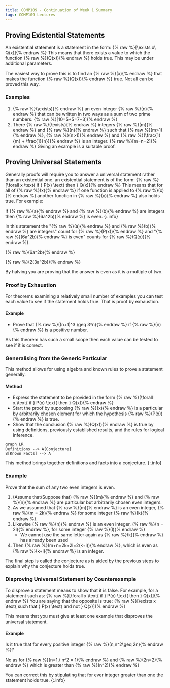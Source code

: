```yaml
---
title: COMP109 - Continuation of Week 1 Summary
tags: COMP109 Lectures
---
```

## Proving Existential Statements
An existential statement is a statement in the form: 
{% raw %}\[\exists x\ Q(x)\]{% endraw %}
This means that there exists a value to which the function {% raw %}\(Q(x)\){% endraw %} holds true. This may be under additional parameters.

The easiest way to prove this is to find an {% raw %}\(x\){% endraw %} that makes the function {% raw %}\(Q(x)\){% endraw %} true. Not all can be proved this way. 

### Examples
1. {% raw %}\(\exists\){% endraw %} an even integer {% raw %}\(n\){% endraw %} that can be written in two ways as a sum of two prime numbers. 
	{% raw %}\[10=5+5=7+3\]{% endraw %}
1. There {% raw %}\(\exists\){% endraw %} integers {% raw %}\(m\){% endraw %} and {% raw %}\(n\){% endraw %} such that {% raw %}\(m>1\){% endraw %}, {% raw %}\(n>1\){% endraw %} and {% raw %}\(\frac{1}{m} + \frac{1}{n}\){% endraw %} is an integer.
	{% raw %}\[m=n=2\]{% endraw %}
		Giving an example is a suitable proof.

## Proving Universal Statements
Generally proofs will require you to answer a universal statement rather than an existential one. an existential statement is of the form:
{% raw %}\[\forall x \text{ if } P(x) \text{ then } Q(x)\]{% endraw %}
This means that for all of {% raw %}\(x\){% endraw %} if one function is applied to {% raw %}\(x\){% endraw %} another function in {% raw %}\(x\){% endraw %} also holds true. For example:

If {% raw %}\(a\){% endraw %} and {% raw %}\(b\){% endraw %} are integers then {% raw %}\(6a^2b\){% endraw %} is even.
{:.info}

In this statement the "{% raw %}\(a\){% endraw %} and {% raw %}\(b\){% endraw %} are integers" count for {% raw %}\(P(x)\){% endraw %} and "{% raw %}\(6a^2b\){% endraw %} is even" counts for {% raw %}\(Q(x)\){% endraw %}. 

{% raw %}\(6a^2b\){% endraw %}  

{% raw %}\(2(3a^2b)\){% endraw %}

By halving you are proving that the answer is even as it is a multiple of two.

### Proof by Exhaustion
For theorems examining a relatively small number of examples you can test each value to see if the statement holds true. That is proof by exhaustion.

#### Example
* Prove that {% raw %}\((n+1)^3 \geq 3^n\){% endraw %} if {% raw %}\(n\){% endraw %} is a positive number.

As this theorem has such a small scope then each value can be tested to see if it is correct.

### Generalising from the Generic Particular
This method allows for using algebra and known rules to prove a statement generally.

#### Method
* Express the statement to be provided in the form {% raw %}\(\forall x,\text{ if } P(x) \text{ then } Q(x)\){% endraw %}
* Start the proof by supposing {% raw %}\(x\){% endraw %} is a particular by arbitrarily chosen element for which the hypothesis {% raw %}\(P(x)\){% endraw %} is true.
* Show that the conclusion {% raw %}\(Q(x)\){% endraw %} is true by using definitions, previously established results, and the rules for logical inference.

```mermaid
graph LR
Definitions --> A[Conjecture]
B[Known Facts] --> A
```

This method brings together definitions and facts into a conjecture.
{:.info}

### Example
Prove that the sum of any two even integers is even.

1. (Assume that/Suppose that) {% raw %}\(m\){% endraw %} and {% raw %}\(n\){% endraw %} are particular but arbitrarily chosen even integers.
1. As we assumed that {% raw %}\(m\){% endraw %} is an even integer, {% raw %}\(m = 2k\){% endraw %} for some integer {% raw %}\(k\){% endraw %}. 
1. Likewise {% raw %}\(n\){% endraw %} is an even integer, {% raw %}\(n = 2l\){% endraw %}, for some integer {% raw %}\(l\){% endraw %}
	* We cannot use the same letter again as {% raw %}\(k\){% endraw %} has already been used
1. Then {% raw %}\(m+n=2k+2l=2(k+l)\){% endraw %}, which is even as {% raw %}\(k+l\){% endraw %} is an integer.

The final step is called the conjecture as is aided by the previous steps to explain why the conjecture holds true.

### Disproving Universal Statement by Counterexample
To disprove a statement means to show that it is false. For example, for a statement such as:
{% raw %}\[\forall x \text{ if } P(x) \text{ then } Q(x)\]{% endraw %}
You are saying that the opposite is true:
{% raw %}\[\exists x \text{ such that } P(x) \text{ and not } Q(x)\]{% endraw %}

This means that you must give at least one example that disproves the universal statement.

#### Example
Is it true that for every positive integer {% raw %}\(n,n^2\geq 2n\){% endraw %}?

No as for {% raw %}\(n=1,\ n^2 = 1\){% endraw %} and {% raw %}\(2n=2\){% endraw %} which is greater than {% raw %}\(n^2\){% endraw %}
		
You can correct this by stipulating that for ever integer greater than one the statement holds true.
{:.info}
